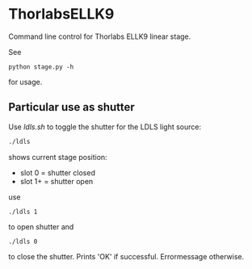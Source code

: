 # ThorlabsELLK9
Command line control for Thorlabs ELLK9 linear stage.

See
```
python stage.py -h 
```

for usage.

## Particular use as shutter
Use *ldls.sh* to toggle the shutter for the LDLS light source:
```bash
./ldls
``` 
shows current stage position:

* slot 0 = shutter closed
* slot 1+ = shutter open

use 
```
./ldls 1
```
to open shutter and
```
./ldls 0
```
to close the shutter.
Prints 'OK' if successful. Errormessage otherwise.